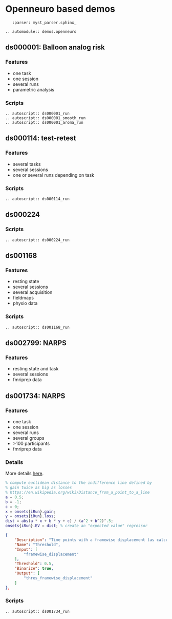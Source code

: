 # Openneuro based demos

```{include} ../../../demos/openneuro/README.md
   :parser: myst_parser.sphinx_
```
```{eval-rst}
.. automodule:: demos.openneuro
```

## ds000001: Balloon analog risk

### Features

-   one task
-   one session
-   several runs
-   parametric analysis

### Scripts

```{eval-rst}
.. autoscript:: ds000001_run
.. autoscript:: ds000001_smooth_run
.. autoscript:: ds000001_aroma_run
```

## ds000114: test-retest

### Features

-   several tasks
-   several sessions
-   one or several runs depending on task

### Scripts

```{eval-rst}
.. autoscript:: ds000114_run
```

## ds000224

### Scripts

```{eval-rst}
.. autoscript:: ds000224_run
```

## ds001168

### Features

-   resting state
-   several sessions
-   several acquisition
-   fieldmaps
-   physio data

### Scripts

```{eval-rst}
.. autoscript:: ds001168_run
```

## ds002799: NARPS

### Features

-   resting state and task
-   several sessions
-   fmriprep data

## ds001734: NARPS

### Features

- one task
- one session
- several runs
- several groups
- \>100 participants
- fmriprep data

### Details

More details [here](https://docs.google.com/spreadsheets/d/1FU_F6kdxOD4PRQDIHXGHS4zTi_jEVaUqY_Zwg0z6S64/edit#gid=1019165812&range=A51).


<!-- TODO
add expected value to the model
-->

```matlab
% compute euclidean distance to the indifference line defined by
% gain twice as big as losses
% https://en.wikipedia.org/wiki/Distance_from_a_point_to_a_line
a = 0.5;
b = -1;
c = 0;
x = onsets{iRun}.gain;
y = onsets{iRun}.loss;
dist = abs(a * x + b * y + c) / (a^2 + b^2)^.5;
onsets{iRun}.EV = dist; % create an "expected value" regressor
```

<!-- TODO
transformers cannot yet be appled to confounds
-->

```json
{
    "Description": "Time points with a framewise displacement (as calculated by fMRIprep) > 0.5 mm were censored (no interpolation) at the subject level GLM..",
    "Name": "Threshold",
    "Input": [
        "framewise_displacement"
    ],
    "Threshold": 0.5,
    "Binarize": true,
    "Output": [
        "thres_framewise_displacement"
    ]
},
```

### Scripts

```{eval-rst}
.. autoscript:: ds001734_run
```
